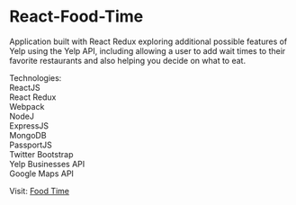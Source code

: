 # React-Food-Time
Application built with React Redux exploring additional possible features of Yelp using the Yelp API, including allowing a user to add wait times to their favorite restaurants and also helping you decide on what to eat.

Technologies:<br/>
ReactJS<br/>
React Redux<br/>
Webpack<br/>
NodeJ<br/>
ExpressJS<br/>
MongoDB<br/>
PassportJS<br/>
Twitter Bootstrap<br/>
Yelp Businesses API<br/>
Google Maps API

Visit: <a href="http://reactfoodtime.herokuapp.com">Food Time</a>

